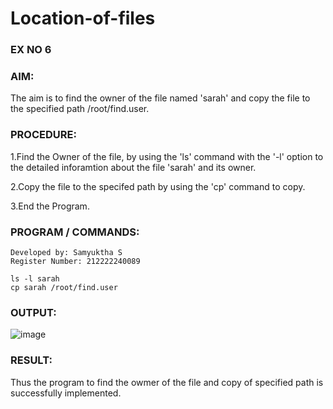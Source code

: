 # Location-of-files
### EX NO 6

### AIM:

The aim is to find the owner of the file named 'sarah' and copy the file to the specified path /root/find.user.

### PROCEDURE:

1.Find the Owner of the file, by using the 'ls' command with the '-l' option to the detailed inforamtion
about the file 'sarah' and its owner.

2.Copy the file to the specifed path by using the 'cp' command to copy.

3.End the Program.

### PROGRAM / COMMANDS:
```
Developed by: Samyuktha S
Register Number: 212222240089
```
```
ls -l sarah
cp sarah /root/find.user
```
### OUTPUT:
![image](https://github.com/SamyukthaSreenivasan/Location-of-files/assets/119475703/9aa5bc41-95c9-4bf8-8551-ab024e964fd6)

### RESULT:

Thus the program to find the owmer of the file and copy of specified path is successfully implemented.
